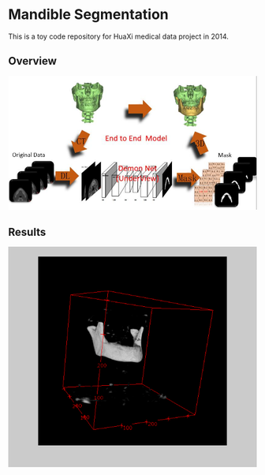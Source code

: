 # Mandible Segmentation 
This is a toy code repository for HuaXi medical data project in 2014.

## Overview 
<img src='project_mandible.jpg'>

## Results
<img src='mandible_result.gif'>
